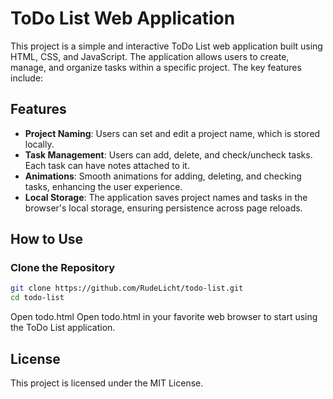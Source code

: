# ToDo List Web Application

This project is a simple and interactive ToDo List web application built using HTML, CSS, and JavaScript. The application allows users to create, manage, and organize tasks within a specific project. The key features include:

## Features

- **Project Naming**: Users can set and edit a project name, which is stored locally.
- **Task Management**: Users can add, delete, and check/uncheck tasks. Each task can have notes attached to it.
- **Animations**: Smooth animations for adding, deleting, and checking tasks, enhancing the user experience.
- **Local Storage**: The application saves project names and tasks in the browser's local storage, ensuring persistence across page reloads.

## How to Use

### Clone the Repository

```bash
git clone https://github.com/RudeLicht/todo-list.git
cd todo-list
```
Open todo.html
Open todo.html in your favorite web browser to start using the ToDo List application.

## License
This project is licensed under the MIT License.
